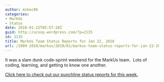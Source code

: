 ```yaml
---
author: mikec86
categories:
- MarkUs
- Status
date: 2010-01-22T05:57:28Z
guid: http://ucosp.wordpress.com/?p=2135
id: 2135
title: MarkUs Team Status Reports for Jan 22, 2010
url: /2009-2010/markus/2010/01/markus-team-status-reports-for-jan-22-2010/
---
```


It was a slam dunk code-sprint weekend for the MarkUs team.  Lots of coding, learning, and getting to know one another.

[Click here to check out our punchline status reports for this week.](http://blog.markusproject.org/?p=1054)